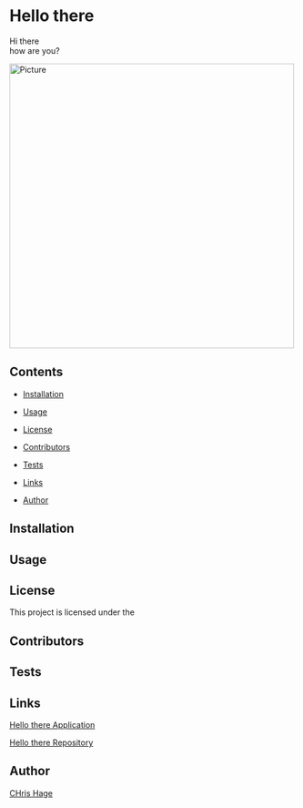 # Hello there 
            
 Hi there <br> how are you?
            
<img src="assets/scrrenyshot.jpg" width="500"  alt="Picture"/>
            
 ## Contents
            
* [Installation](#Installation)
            
* [Usage](#Usage)
            
* [License](#License)
            
* [Contributors](#Contributors)
            
* [Tests](#Tests)
            
* [Links](#Links)
            
* [Author](#Author)
            
 ## Installation
            
 
            
 ## Usage
            
 
            
 ## License 
            
 This project is licensed under the 
            
 ## Contributors
            
 
            
 ## Tests
            
 
            
 ## Links
            
 [Hello there Application](www.user.net)
            
 [Hello there Repository](user.net)
            
 ## Author 
            
 [CHris Hage](chages.on.net)
            